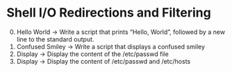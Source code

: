 # Shell I/O Redirections and Filtering
0. Hello World -> Write a script that prints “Hello, World”, followed by a new line to the standard output.
1. Confused Smiley -> Write a script that displays a confused smiley
2. Display -> Display the content of the /etc/passwd file
3. Display ->  Display the content of /etc/passwd and /etc/hosts

